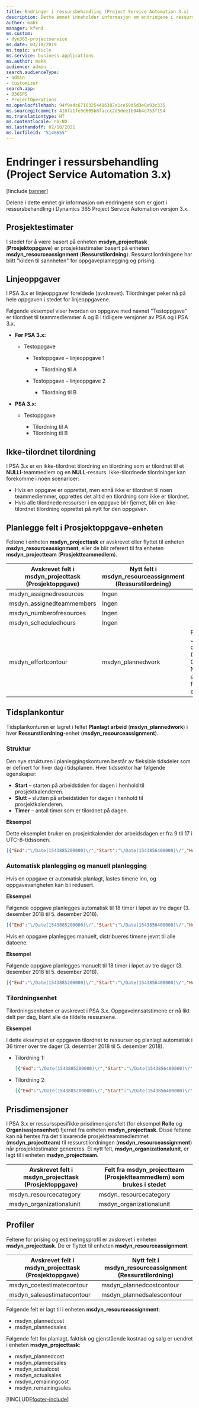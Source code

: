 ```yaml
---
title: Endringer i ressursbehandling (Project Service Automation 3.x)
description: Dette emnet inneholder informasjon om endringene i ressursbehandling.
author: makk
manager: kfend
ms.custom:
- dyn365-projectservice
ms.date: 03/18/2019
ms.topic: article
ms.service: business-applications
ms.author: makk
audience: admin
search.audienceType:
- admin
- customizer
search.app:
- D365PS
- ProjectOperations
ms.openlocfilehash: 94f9adc67163254486387a1ce59d5d3e8e93c335
ms.sourcegitcommit: 418fa1fe9d605b8faccc2d5dee1b04b4e753f194
ms.translationtype: HT
ms.contentlocale: nb-NO
ms.lasthandoff: 02/10/2021
ms.locfileid: "5148655"
---
```

# <a name="resource-management-changes-project-service-automation-3x"></a>Endringer i ressursbehandling (Project Service Automation 3.x)

[!include [banner](../../includes/psa-now-project-operations.md)]

Delene i dette emnet gir informasjon om endringene som er gjort i ressursbehandling i Dynamics 365 Project Service Automation versjon 3.x.

## <a name="project-estimates"></a>Prosjektestimater

I stedet for å være basert på enheten **msdyn\_projecttask** (**Prosjektoppgave**) er prosjektestimater basert på enheten **msdyn\_resourceassignment** (**Ressurstilordning**). Ressurstilordningene har blitt "kilden til sannheten" for oppgaveplanlegging og prising.

## <a name="line-tasks"></a>Linjeoppgaver

I PSA 3.x er linjeoppgaver foreldede (avskrevet). Tilordninger peker nå på hele oppgaven i stedet for linjeoppgavene.

Følgende eksempel viser hvordan en oppgave med navnet "Testoppgave" er tilordnet til teammedlemmer A og B i tidligere versjoner av PSA og i PSA 3.x.

- **Før PSA 3.x:**

    - Testoppgave

        - Testoppgave – linjeoppgave 1

            - Tilordning til A

        - Testoppgave – linjeoppgave 2

            - Tilordning til B

- **PSA 3.x:**

    - Testoppgave

        - Tilordning til A
        - Tilordning til B

## <a name="unassigned-assignment"></a>Ikke-tilordnet tilordning

I PSA 3.x er en ikke-tilordnet tilordning en tilordning som er tilordnet til et **NULLl**-teammedlem og en **NULL**-ressurs. Ikke-tilordnede tilordninger kan forekomme i noen scenarioer:

- Hvis en oppgave er opprettet, men ennå ikke er tilordnet til noen teammedlemmer, opprettes det alltid en tilordning som ikke er tilordnet. 
- Hvis alle tilordnede ressurser i en oppgave blir fjernet, blir en ikke-tilordnet tilordning opprettet på nytt for den oppgaven.

## <a name="scheduling-fields-on-the-project-task-entity"></a>Planlegge felt i Prosjektoppgave-enheten

Feltene i enheten **msdyn\_projecttask** er avskrevet eller flyttet til enheten **msdyn\_resourceassignment**, eller de blir referert til fra enheten **msdyn\_projectteam** (**Prosjektteammedlem**).

| Avskrevet felt i msdyn\_projecttask (Prosjektoppgave) | Nytt felt i msdyn\_resourceassignment (Ressurstilordning) | Kommentar |
|---|---|---|
| msdyn\_assignedresources | Ingen | |
| msdyn\_assignedteammembers | Ingen | |
| msdyn\_numberofresources | Ingen | |
| msdyn\_scheduledhours | Ingen | |
| msdyn\_effortcontour | msdyn\_plannedwork | Formatet på JSON-datastrukturen (JavaScript Object Notation) som er lagret i feltet, er endret. |

## <a name="schedule-contour"></a>Tidsplankontur

Tidsplankonturen er lagret i feltet **Planlagt arbeid** (**msdyn\_plannedwork**) i hver **Ressurstilordning**-enhet (**msdyn\_resourceassignment**).

### <a name="structure"></a>Struktur

Den nye strukturen i planleggingskonturen består av fleksible tidsdeler som er definert for hver dag i tidsplanen. Hver tidssektor har følgende egenskaper:

- **Start** – starten på arbeidstiden for dagen i henhold til prosjektkalenderen.
- **Slutt** – slutten på arbeidstiden for dagen i henhold til prosjektkalenderen.
- **Timer** – antall timer som er tilordnet på dagen.

**Eksempel**

Dette eksemplet bruker en prosjektkalender der arbeidsdagen er fra 9 til 17 i UTC-8-tidssonen.

```json
[{"End":"\/Date(1543885200000)\/","Start":"\/Date(1543856400000)\/","Hours":8},{"End":"\/Date(1543971600000)\/","Start":"\/Date(1543942800000)\/","Hours":8},{"End":"\/Date(1544058000000)\/","Start":"\/Date(1544029200000)\/","Hours":2}]
```

### <a name="auto-scheduling-and-manual-scheduling"></a>Automatisk planlegging og manuell planlegging

Hvis en oppgave er automatisk planlagt, lastes timene inn, og oppgavevarigheten kan bli redusert.

**Eksempel**

Følgende oppgave planlegges automatisk til 18 timer i løpet av tre dager (3. desember 2018 til 5. desember 2018).

```json
[{"End":"\/Date(1543885200000)\/","Start":"\/Date(1543856400000)\/","Hours":8},{"End":"\/Date(1543971600000)\/","Start":"\/Date(1543942800000)\/","Hours":8},{"End":"\/Date(1544058000000)\/","Start":"\/Date(1544029200000)\/","Hours":2}]
```

Hvis en oppgave planlegges manuelt, distribueres timene jevnt til alle datoene.

**Eksempel**

Følgende oppgave planlegges manuelt til 18 timer i løpet av tre dager (3. desember 2018 til 5. desember 2018).

```json
[{"End":"\/Date(1543885200000)\/","Start":"\/Date(1543856400000)\/","Hours":6},{"End":"\/Date(1543971600000)\/","Start":"\/Date(1543942800000)\/","Hours":6},{"End":"\/Date(1544058000000)\/","Start":"\/Date(1544029200000)\/","Hours":6}]
```

### <a name="assignment-unit"></a>Tilordningsenhet

Tilordningsenheten er avskrevet i PSA 3.x. Oppgaveinnsatstimene er nå likt delt per dag, blant alle de tildelte ressursene.

**Eksempel**

I dette eksemplet er oppgaven tilordnet to ressurser og planlagt automatisk i 36 timer over tre dager (3. desember 2018 til 5. desember 2018).

- Tilordning 1:

    ```json
    [{"End":"\/Date(1543885200000)\/","Start":"\/Date(1543856400000)\/","Hours":8},{"End":"\/Date(1543971600000)\/","Start":"\/Date(1543942800000)\/","Hours":8},{"End":"\/Date(1544058000000)\/","Start":"\/Date(1544029200000)\/","Hours":2}]
    ```

- Tilordning 2:

    ```json
    [{"End":"\/Date(1543885200000)\/","Start":"\/Date(1543856400000)\/","Hours":8},{"End":"\/Date(1543971600000)\/","Start":"\/Date(1543942800000)\/","Hours":8},{"End":"\/Date(1544058000000)\/","Start":"\/Date(1544029200000)\/","Hours":2}]
    ```

## <a name="pricing-dimensions"></a>Prisdimensjoner

I PSA 3.x er ressursspesifikke prisdimensjonsfelt (for eksempel **Rolle** og **Organisasjonsenhet**) fjernet fra enheten **msdyn\_projecttask**. Disse feltene kan nå hentes fra det tilsvarende prosjektteammedlemmet (**msdyn\_projectteam**) til ressurstilordningen (**msdyn\_resourceassignment**) når prosjektestimater genereres. Et nytt felt, **msdyn\_organizationalunit**, er lagt til i enheten **msdyn\_projectteam**.

| Avskrevet felt i msdyn\_projecttask (Prosjektoppgave) | Felt fra msdyn\_projectteam (Prosjektteammedlem) som brukes i stedet |
|---|---|
| msdyn\_resourcecategory | msdyn\_resourcecategory |
| msdyn\_organizationalunit | msdyn\_organizationalunit |

## <a name="contours"></a>Profiler

Feltene for prising og estimeringsprofil er avskrevet i enheten **msdyn\_projecttask**. De er flyttet til enheten **msdyn\_resourceassignment**.

| Avskrevet felt i msdyn\_projecttask (Prosjektoppgave) | Nytt felt i msdyn\_resourceassignment (Ressurstilordning) |
|---|---|
| msdyn\_costestimatecontour | msdyn\_plannedcostcontour |
| msdyn\_salesestimatecontour | msdyn\_plannedsalescontour |

Følgende felt er lagt til i enheten **msdyn\_resourceassignment**:

* msdyn\_plannedcost
* msdyn\_plannedsales

Følgende felt for planlagt, faktisk og gjenstående kostnad og salg er uendret i enheten **msdyn\_projecttask**:

* msdyn\_plannedcost
* msdyn\_plannedsales
* msdyn\_actualcost
* msdyn\_actualsales
* msdyn\_remainingcost
* msdyn\_remainingsales


[!INCLUDE[footer-include](../../includes/footer-banner.md)]